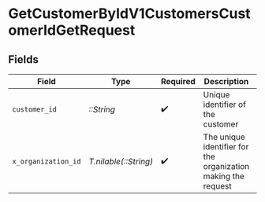 # GetCustomerByIdV1CustomersCustomerIdGetRequest


## Fields

| Field                                                         | Type                                                          | Required                                                      | Description                                                   | Example                                                       |
| ------------------------------------------------------------- | ------------------------------------------------------------- | ------------------------------------------------------------- | ------------------------------------------------------------- | ------------------------------------------------------------- |
| `customer_id`                                                 | *::String*                                                    | :heavy_check_mark:                                            | Unique identifier of the customer                             | cust_abc123                                                   |
| `x_organization_id`                                           | *T.nilable(::String)*                                         | :heavy_check_mark:                                            | The unique identifier for the organization making the request | org_12345                                                     |